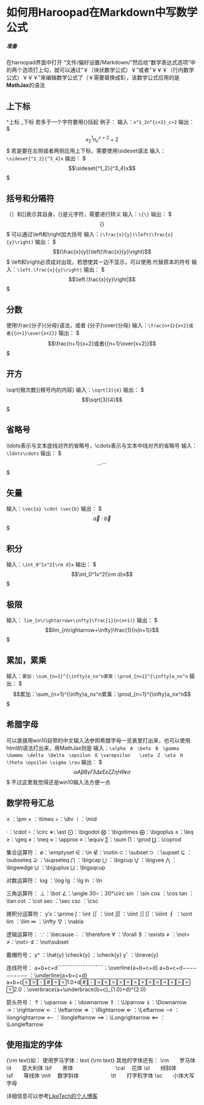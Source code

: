 # 如何用Haroopad在Markdown中写数学公式
##### 准备
在haroopad界面中打开 “文件/偏好设置/Markdown/”然后给“数学表达式选项”中的两个选项打上勾，就可以通过“￥（块状数学公式）￥”或者“￥￥￥（行内数学公式）￥￥￥”来编辑数学公式了（￥需要替换成$），该数学公式应用的是**MathJax**的语法
## 上下标
^上标
_下标
若多于一个字符要用{}括起
例子：
输入：`x^1_2n^{c+2}_c+2`
输出：
$$$x^1_2n^{c+2}_c+2$$$
若是要在左侧或者两侧应用上下标，需要使用\sideset语法
输入：`\sideset{^1_2}{^3_4}x`
输出：
$$$\sideset{^1_2}{^3_4}x$$$
## 括号和分隔符
（）和[]表示其自身，{}是元字符，需要进行转义
输入：`\{\}`
输出：
$$$\{\}$$$
可以通过\left和\right加大括号
输入：`(\frac{x}{y})\left(\frac{x}{y}\right)`
输出：
$$$(\frac{x}{y})\left(\frac{x}{y}\right)$$$
\left和\right必须成对出现，若想使其一边不显示，可以使用.代替原本的符号
输入：`\left.\frac{x}{y}\right|`
输出：
$$$\left.\frac{x}{y}\right|$$$
## 分数
使用\frac{分子}{分母}语法，或者 {分子}\over{分母}
输入：`\frac{n+1}{x+2}或者{{n+1}\over{x+2}}`
输出：
$$$\frac{n+1}{x+2}或者{{n+1}\over{x+2}}$$$
## 开方
\sqrt[根次数]{根号内的内容}
输入：`\sqrt[3]{4}`
输出：
$$$\sqrt[3]{4}$$$
## 省略号
\ldots表示与文本底线对齐的省略号，\cdots表示与文本中线对齐的省略号
输入： `\ldots\cdots`
输出：
$$$\ldots \cdots$$$
## 矢量
输入：`\vec{a} \cdot \vec{b}`
输出：
$$$\vec{a} \cdot \vec{b}$$$
## 积分
输入：`\int_0^1x^2{\rm d}x`
输出：
$$$\int_0^1x^2{\rm d}x$$$
## 极限
输入： `lim_{n\rightarrow+\infty}\frac{1}{n(n+1)}`
输出：
$$$lim_{n\rightarrow+\infty}\frac{1}{n(n+1)}$$$
## 累加，累乘
输入：`累加：\sum_{n=1}^{\infty}a_nx^n累乘：\prod_{n=1}^{\infty}a_nx^n`
输出：
$$$累加：\sum_{n=1}^{\infty}a_nx^n累乘：\prod_{n=1}^{\infty}a_nx^n$$$
## 希腊字母
可以直接用win10自带的中文输入法参照希腊字母一览表里打出来，也可以使用html的语法打出来，用MathJax则是
输入：`\alpha　A　\beta　B　\gamma　\Gamma　\delta　\Delta　\epsilon　E \varepsilon　　\zeta　Z　\eta　H　\theta \epsilon \sigma \rou`
输出：
$$$\alpha　A　\beta　B　\gamma　\Gamma　\delta　\Delta　\epsilon　E \varepsilon　　\zeta　Z　\eta　H　\theta \epsilon \sigma $$$
不过这里我觉得还是win10输入法方便一点
## 数学符号汇总
± ：\pm 
× ：\times 
÷：\div 
∣：\mid

⋅：\cdot 
∘：\circ 
∗: \ast 
⨀：\bigodot 
⨂：\bigotimes 
⨁：\bigoplus 
≤：\leq 
≥：\geq 
≠：\neq 
≈：\approx 
≡：\equiv 
∑：\sum 
∏：\prod 
∐：\coprod

集合运算符： 
∅：\emptyset 
∈：\in 
∉：\notin 
⊂：\subset 
⊃ ：\supset 
⊆ ：\subseteq 
⊇ ：\supseteq 
⋂ ：\bigcap 
⋃ ：\bigcup 
⋁ ：\bigvee 
⋀ ：\bigwedge 
⨄ ：\biguplus 
⨆：\bigsqcup

对数运算符： 
log ：\log 
lg ：\lg 
ln ：\ln

三角运算符： 
⊥：\bot 
∠：\angle 
30∘：30^\circ 
sin ：\sin 
cos ：\cos 
tan ：\tan 
cot ：\cot 
sec ：\sec 
csc ：\csc

微积分运算符： 
y′x：\prime 
∫：\int 
∬ ：\iint 
∭ ：\iiint 
∬∬：\iiiint 
∮ ：\oint 
lim ：\lim 
∞ ：\infty 
∇：\nabla

逻辑运算符： 
∵：\because 
∴ ：\therefore 
∀ ：\forall 
∃ ：\exists 
≠ ：\not= 
≯：\not> 
⊄：\not\subset

戴帽符号： 
y^ ：\hat{y} 
\check{y} ：\check{y} 
y˘ ：\breve{y}

连线符号： 
a+b+c+d¯¯¯¯¯¯¯¯¯¯¯¯¯¯¯¯¯¯：\overline{a+b+c+d} 
a+b+c+d−−−−−−−−−− ：\underline{a+b+c+d} 
a+b+c1.0+d2.0：\overbrace{a+\underbrace{b+c}_{1.0}+d}^{2.0}

箭头符号： 
↑：\uparrow 
↓：\downarrow 
⇑ ：\Uparrow 
⇓：\Downarrow 
→：\rightarrow 
← ：\leftarrow 
⇒ ：\Rightarrow 
⇐ ：\Leftarrow 
⟶ ：\longrightarrow 
⟵ ：\longleftarrow 
⟹：\Longrightarrow 
⟸ ：\Longleftarrow

## 使用指定的字体
{\rm text}如： 
使用罗马字体：text {\rm text} 
其他的字体还有： 
\rm　　罗马体　　　　　　　\it　　意大利体 
\bf　　黑体　　　　　　　　\cal 　花体 
\sl　　倾斜体　　　　　　　\sf　　等线体 
\mit 　数学斜体　　　　　　\tt　　打字机字体 
\sc　　小体大写字母

详细信息可以参考[LikeTech的个人博客](http://blog.csdn.net/lk7688535/article/details/52528307)
